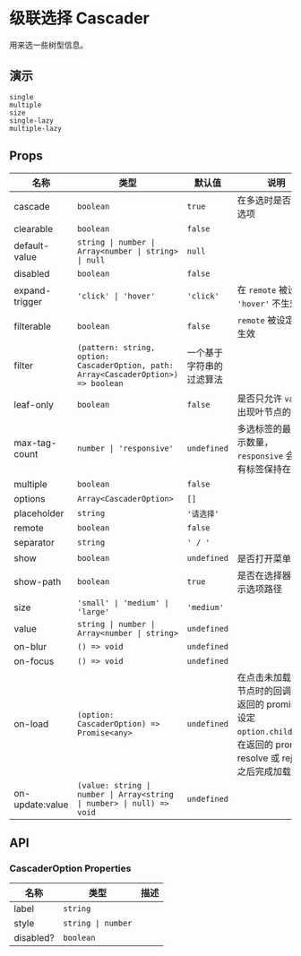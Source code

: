 # 级联选择 Cascader

用来选一些树型信息。

## 演示

```demo
single
multiple
size
single-lazy
multiple-lazy
```

## Props

| 名称 | 类型 | 默认值 | 说明 |
| --- | --- | --- | --- |
| cascade | `boolean` | `true` | 在多选时是否关联选项 |
| clearable | `boolean` | `false` |  |
| default-value | `string \| number \| Array<number \| string> \| null` | `null` |  |
| disabled | `boolean` | `false` |  |
| expand-trigger | `'click' \| 'hover'` | `'click'` | 在 `remote` 被设定时 `'hover'` 不生效 |
| filterable | `boolean` | `false` | `remote` 被设定时不生效 |
| filter | `(pattern: string, option: CascaderOption, path: Array<CascaderOption>) => boolean` | 一个基于字符串的过滤算法 |  |
| leaf-only | `boolean` | `false` | 是否只允许 `value` 出现叶节点的值 |
| max-tag-count | `number \| 'responsive'` | `undefined` | 多选标签的最大显示数量，`responsive` 会将所有标签保持在一行 |
| multiple | `boolean` | `false` |  |
| options | `Array<CascaderOption>` | `[]` |  |
| placeholder | `string` | `'请选择'` |  |
| remote | `boolean` | `false` |  |
| separator | `string` | `' / '` |  |
| show | `boolean` | `undefined` | 是否打开菜单 |
| show-path | `boolean` | `true` | 是否在选择器中显示选项路径 |
| size | `'small' \| 'medium' \| 'large'` | `'medium'` |  |
| value | `string \| number \| Array<number \| string>` | `undefined` |  |
| on-blur | `() => void` | `undefined` |  |
| on-focus | `() => void` | `undefined` |  |
| on-load | `(option: CascaderOption) => Promise<any>` | `undefined` | 在点击未加载完成节点时的回调，在返回的 promise 中设定 `option.children`，在返回的 promise resolve 或 reject 之后完成加载 |
| on-update:value | `(value: string \| number \| Array<string \| number> \| null) => void` | `undefined` |  |

## API

### CascaderOption Properties

| 名称      | 类型               | 描述 |
| --------- | ------------------ | ---- |
| label     | `string`           |      |
| style     | `string \| number` |
| disabled? | `boolean`          |      |
